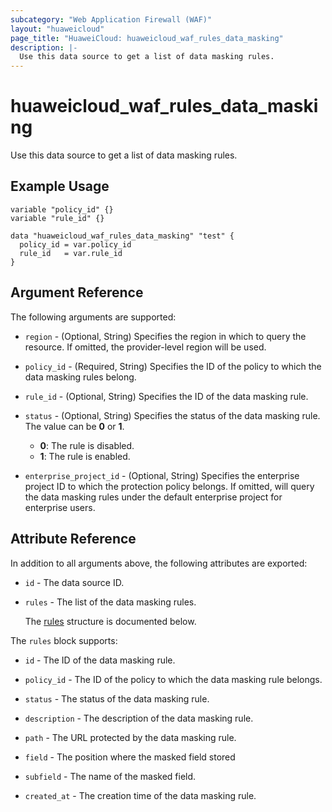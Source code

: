 ```yaml
---
subcategory: "Web Application Firewall (WAF)"
layout: "huaweicloud"
page_title: "HuaweiCloud: huaweicloud_waf_rules_data_masking"
description: |-
  Use this data source to get a list of data masking rules.
---
```


# huaweicloud_waf_rules_data_masking

Use this data source to get a list of data masking rules.

## Example Usage

```hcl
variable "policy_id" {}
variable "rule_id" {}

data "huaweicloud_waf_rules_data_masking" "test" {
  policy_id = var.policy_id
  rule_id   = var.rule_id
}
```

## Argument Reference

The following arguments are supported:

* `region` - (Optional, String) Specifies the region in which to query the resource.
  If omitted, the provider-level region will be used.

* `policy_id` - (Required, String) Specifies the ID of the policy to which the data masking rules belong.

* `rule_id` - (Optional, String) Specifies the ID of the data masking rule.

* `status` - (Optional, String) Specifies the status of the data masking rule.
  The value can be **0** or **1**.
  + **0**: The rule is disabled.
  + **1**: The rule is enabled.

* `enterprise_project_id` - (Optional, String) Specifies the enterprise project ID to which the protection policy belongs.
  If omitted, will query the data masking rules under the default enterprise project for enterprise users.

## Attribute Reference

In addition to all arguments above, the following attributes are exported:

* `id` - The data source ID.

* `rules` - The list of the data masking rules.

  The [rules](#rules_struct) structure is documented below.

<a name="rules_struct"></a>
The `rules` block supports:

* `id` - The ID of the data masking rule.

* `policy_id` - The ID of the policy to which the data masking rule belongs.

* `status` - The status of the data masking rule.

* `description` - The description of the data masking rule.

* `path` - The URL protected by the data masking rule.

* `field` - The position where the masked field stored

* `subfield` - The name of the masked field.

* `created_at` - The creation time of the data masking rule.
